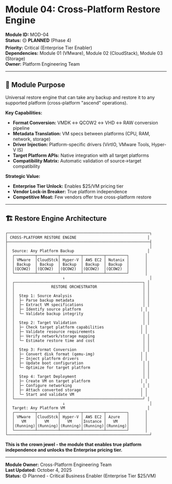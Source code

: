 # Module 04: Cross-Platform Restore Engine

**Module ID:** MOD-04  
**Status:** 🟡 **PLANNED** (Phase 4)  
**Priority:** Critical (Enterprise Tier Enabler)  
**Dependencies:** Module 01 (VMware), Module 02 (CloudStack), Module 03 (Storage)  
**Owner:** Platform Engineering Team

---

## 🎯 Module Purpose

Universal restore engine that can take any backup and restore it to any supported platform (cross-platform "ascend" operations).

**Key Capabilities:**
- **Format Conversion:** VMDK ↔ QCOW2 ↔ VHD ↔ RAW conversion pipeline
- **Metadata Translation:** VM specs between platforms (CPU, RAM, network, storage)
- **Driver Injection:** Platform-specific drivers (VirtIO, VMware Tools, Hyper-V IS)
- **Target Platform APIs:** Native integration with all target platforms
- **Compatibility Matrix:** Automatic validation of source→target compatibility

**Strategic Value:**
- **Enterprise Tier Unlock:** Enables $25/VM pricing tier
- **Vendor Lock-in Breaker:** True platform independence
- **Competitive Moat:** Few vendors offer true cross-platform restore

---

## 🏗️ Restore Engine Architecture

```
┌──────────────────────────────────────────────────────────────┐
│ CROSS-PLATFORM RESTORE ENGINE                               │
├──────────────────────────────────────────────────────────────┤
│                                                              │
│  Source: Any Platform Backup                                │
│  ┌─────────┬─────────┬─────────┬─────────┬─────────┐       │
│  │ VMware  │CloudStck│ Hyper-V │ AWS EC2 │ Nutanix │       │
│  │ Backup  │ Backup  │ Backup  │ Backup  │ Backup  │       │
│  │(QCOW2)  │(QCOW2)  │(QCOW2)  │(QCOW2)  │(QCOW2)  │       │
│  └─────────┴─────────┴─────────┴─────────┴─────────┘       │
│                        ↓                                     │
│  ┌────────────────────────────────────────────────────────┐ │
│  │                RESTORE ORCHESTRATOR                    │ │
│  │                                                        │ │
│  │  Step 1: Source Analysis                               │ │
│  │  ├─ Parse backup metadata                              │ │
│  │  ├─ Extract VM specifications                          │ │
│  │  ├─ Identify source platform                          │ │
│  │  └─ Validate backup integrity                          │ │
│  │                                                        │ │
│  │  Step 2: Target Validation                             │ │
│  │  ├─ Check target platform capabilities                │ │
│  │  ├─ Validate resource requirements                    │ │
│  │  ├─ Verify network/storage mapping                     │ │
│  │  └─ Estimate restore time and cost                     │ │
│  │                                                        │ │
│  │  Step 3: Format Conversion                             │ │
│  │  ├─ Convert disk format (qemu-img)                    │ │
│  │  ├─ Inject platform drivers                           │ │
│  │  ├─ Update boot configuration                          │ │
│  │  └─ Optimize for target platform                       │ │
│  │                                                        │ │
│  │  Step 4: Target Deployment                             │ │
│  │  ├─ Create VM on target platform                      │ │
│  │  ├─ Configure networking                               │ │
│  │  ├─ Attach converted storage                          │ │
│  │  └─ Start and validate VM                             │ │
│  └────────────────────────────────────────────────────────┘ │
│                        ↓                                     │
│  Target: Any Platform VM                                    │
│  ┌─────────┬─────────┬─────────┬─────────┬─────────┐       │
│  │ VMware  │CloudStck│ Hyper-V │ AWS EC2 │ Azure   │       │
│  │   VM    │   VM    │   VM    │Instance │   VM    │       │
│  │(Running)│(Running)│(Running)│(Running)│(Running)│       │
│  └─────────┴─────────┴─────────┴─────────┴─────────┘       │
└──────────────────────────────────────────────────────────────┘
```

**This is the crown jewel - the module that enables true platform independence and unlocks the Enterprise pricing tier.**

---

**Module Owner:** Cross-Platform Engineering Team  
**Last Updated:** October 4, 2025  
**Status:** 🟡 Planned - Critical Business Enabler (Enterprise Tier $25/VM)

